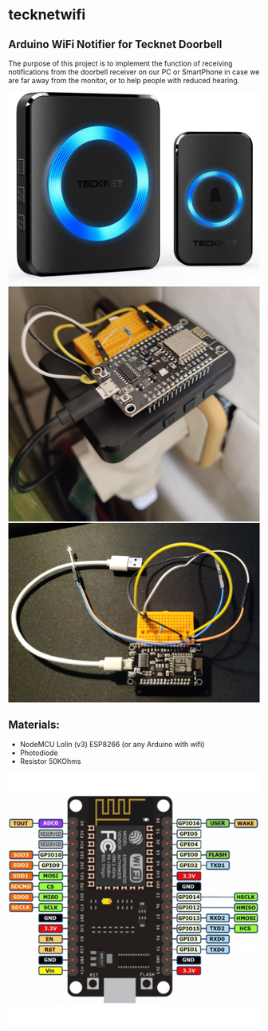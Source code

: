 # tecknetwifi
## Arduino WiFi Notifier for Tecknet Doorbell

The purpose of this project is to implement the function of receiving notifications from the doorbell receiver on our PC or SmartPhone in case we are far away from the monitor, or to help people with reduced hearing.

![Alt text](images/tecknet.jpg?raw=true)
![Alt text](images/tecknet1.jpg?raw=true)
![Alt text](images/tecknet2.jpg?raw=true)

## Materials:
- NodeMCU Lolin (v3) ESP8266 (or any Arduino with wifi)
- Photodiode
- Resistor 50KOhms

![Alt text](images/esp8266.jpg?raw=true)
